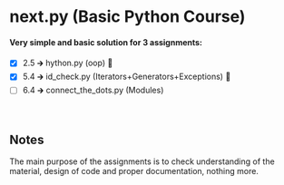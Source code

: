 # next.py (Basic Python Course)

#### Very simple and basic solution for 3 assignments:
- [x] 2.5 &#129138; hython.py (oop) :100:
- [x] 5.4 &#129138; id_check.py (Iterators+Generators+Exceptions) :100:
- [ ] 6.4 &#129138; connect_the_dots.py (Modules)
<br>

## Notes
The main purpose of the assignments is to check understanding of the material,
design of code and proper documentation, nothing more.
